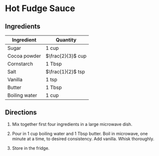 # Hot Fudge Sauce

## Ingredients

| Ingredient | Quantity |
| --- | --- |
| Sugar | 1 cup |
| Cocoa powder | $\frac{2}{3}$ cup |
| Cornstarch | 1 Tbsp |
| Salt | $\frac{1}{2}$ tsp |
| Vanilla | 1 tsp |
| Butter | 1 Tbsp |
| Boiling water | 1 cup |

## Directions

1. Mix together first four ingredients in a large microwave dish.

2. Pour in 1 cup boiling water and 1 Tbsp butter. Boil in microwave, one minute at a time, to desired consistency. Add vanilla. Whisk thoroughly.

3. Store in the fridge.



